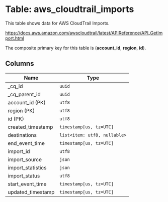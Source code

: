 # Table: aws_cloudtrail_imports

This table shows data for AWS CloudTrail Imports.

https://docs.aws.amazon.com/awscloudtrail/latest/APIReference/API_GetImport.html

The composite primary key for this table is (**account_id**, **region**, **id**).

## Columns

| Name          | Type          |
| ------------- | ------------- |
|_cq_id|`uuid`|
|_cq_parent_id|`uuid`|
|account_id (PK)|`utf8`|
|region (PK)|`utf8`|
|id (PK)|`utf8`|
|created_timestamp|`timestamp[us, tz=UTC]`|
|destinations|`list<item: utf8, nullable>`|
|end_event_time|`timestamp[us, tz=UTC]`|
|import_id|`utf8`|
|import_source|`json`|
|import_statistics|`json`|
|import_status|`utf8`|
|start_event_time|`timestamp[us, tz=UTC]`|
|updated_timestamp|`timestamp[us, tz=UTC]`|